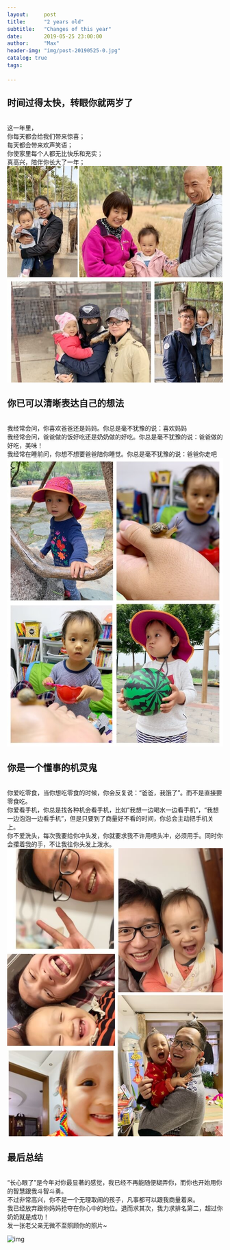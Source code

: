 ```yaml
---
layout:     post
title:      "2 years old"
subtitle:   "Changes of this year"
date:       2019-05-25 23:00:00
author:     "Max"
header-img: "img/post-20190525-0.jpg"
catalog: true
tags:

---
```


> 
## 时间过得太快，转眼你就两岁了

<br>这一年里，
<br>你每天都会给我们带来惊喜；
<br>每天都会带来欢声笑语；
<br>你使家里每个人都无比快乐和充实；
<br>真高兴，陪伴你长大了一年；
![img](/img/post-20190525-1.jpg)

## 你已可以清晰表达自己的想法

<br>我经常会问，你喜欢爸爸还是妈妈。你总是毫不犹豫的说：喜欢妈妈
<br>我经常会问，爸爸做的饭好吃还是奶奶做的好吃。你总是毫不犹豫的说：爸爸做的好吃，美味！
<br>我经常在睡前问，你想不想要爸爸陪你睡觉。你总是毫不犹豫的说：爸爸你走吧
![img](/img/post-20190525-2.jpg)


## 你是一个懂事的机灵鬼

<br>你爱吃零食，当你想吃零食的时候，你会反复说：“爸爸，我饿了”。而不是直接要零食吃。
<br>你爱看手机，你总是找各种机会看手机，比如“我想一边喝水一边看手机”，“我想一边泡泡一边看手机”，但是只要到了商量好不看的时间，你总会主动把手机关上。
<br>你不爱洗头，每次我要给你冲头发，你就要求我不许用喷头冲，必须用手。同时你会攥着我的手，不让我往你头发上泼水。
![img](/img/post-20190525-3.jpg)


## 最后总结
<br>“长心眼了”是今年对你最显著的感觉，我已经不再能随便糊弄你，而你也开始用你的智慧跟我斗智斗勇。
<br>不过非常高兴，你不是一个无理取闹的孩子，凡事都可以跟我商量着来。
<br>我已经放弃跟你妈妈抢夺在你心中的地位。退而求其次，我力求排名第二，超过你奶奶就是成功！
<br>发一张老父亲无微不至照顾你的照片~

![img](/img/post-20190525-4.jpg)



